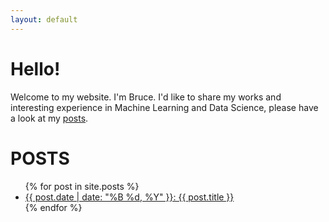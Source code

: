 ```yaml
---
layout: default
---
```


# Hello!

Welcome to my website. I'm Bruce. I'd like to share my works and interesting experience in Machine Learning and Data Science, please have a look at my [posts](/posts/post_home/).

# POSTS
<ul>
  {% for post in site.posts %}
    <li>
      <a href="{{ post.url }}">{{ post.date | date: "%B %d, %Y" }}: {{ post.title }}</a>
    </li>
  {% endfor %}
</ul>

